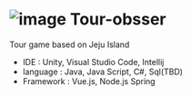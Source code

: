 # ![image](https://github.com/ChaeJiHoon/Tour-obsser/assets/144332510/213d8c29-c755-41c2-b1ac-6a5417d4ef52) Tour-obsser
Tour game based on Jeju Island

* IDE : Unity, Visual Studio Code, Intellij
* language  : Java, Java Script, C#, Sql(TBD)
* Framework : Vue.js, Node.js Spring
